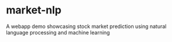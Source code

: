 # market-nlp
A webapp demo showcasing stock market prediction using natural language processing and machine learning
